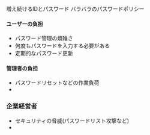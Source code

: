 
増え続けるIDとパスワード
バラバラのパスワードポリシー


#### ユーザーの負担

- パスワード管理の煩雑さ
- 何度もパスワードを入力する必要がある
- 定期的なパスワード更新

#### 管理者の負担

- パスワードリセットなどの作業負荷
- 

### 企業経営者

- セキュリティの脅威(パスワードリスト攻撃など)
- 
